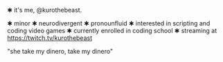 ✱ it's me, @kurothebeast.

✱ minor
✱ neurodivergent
✱ pronounfluid
✱ interested in scripting and coding video games
✱ currently enrolled in coding school
✱ streaming at https://twitch.tv/kurothebeast


"she take my dinero,
take my dinero"
